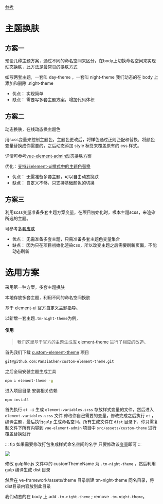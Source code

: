 [参考](https://www.cnblogs.com/leiting/p/11203383.html)


# 主题换肤



## 方案一

预设几种主题方案，通过不同的命名空间来区分，在body上切换命名空间来实现动态换肤，此方法是最常见的换肤方式

如写两套主题，一套叫 day-theme ，一套叫 night-theme 我们动态的在 body 上 添加和删除 .night-theme

- 优点：
实现简单
- 缺点：
需要写多套主题方案，增加代码体积


## 方案二

动态换肤，在线动态换主题色

用scss变量来控制主题色，主题色更改后，将样色通过正则匹配和替换，将颜色变量替换成你需要的，之后动态添加 style 标签来覆盖原有的 css 样式。

详情可参考[vue-element-admin动态换肤方案](https://panjiachen.gitee.io/vue-element-admin-site/zh/guide/advanced/theme.html#%E5%8A%A8%E6%80%81%E6%8D%A2%E8%82%A4)

优化：[支持非element-ui样式中的主题色替换](https://github.com/PanJiaChen/vue-element-admin/pull/2403)

- 优点：
无需准备多套主题，可以自由动态换肤
- 缺点：
自定义不够，只支持基础颜色的切换


## 方案三

利用scss变量准备多套主题方案变量，在项目初始化时，根本主题scss，来渲染所选的主题。

可参考[多套皮肤](https://www.jianshu.com/p/48f1c97babfe)

- 优点：
无需准备多套主题，只需准备多套主题色变量集合
- 缺点：
因为只在项目初始化渲染css，所以改变主题之后需要刷新页面，不能动态刷新


# 选用方案

采用第一种方案，多套主题换肤

本地存放多套主题，利用不同的命名空间换肤

基于 element-ui [官方自定义主题指导](http://element-cn.eleme.io/#/zh-CN/component/custom-theme)。

以新增一套主题`.tm-night-theme`为例，

#### 使用
> 我们这里基于官方的主题生成库 [element-theme](https://github.com/ElementUI/element-theme) 进行了相应的改造。

首先我们下载 [custom-element-theme](https://github.com/PanJiaChen/custom-element-theme) 项目

```bash
git@github.com:PanJiaChen/custom-element-theme.git
```

之后全局安装主题生成工具
```bash
npm i element-theme -g
```
进入项目目录 安装相关依赖

```bash
npm install
```

首先执行 `et -i` 生成 `element-variables.scss` 存放样式变量的文件，然后进入 `element-variables.scss` 文件 修改你自己需要的变量，修改完成之后执行 `et` ， 编译主题，最后执行`gulp` 生成命名空间。所有生成文件在 `dist` 目录下，你只需复制文件下所有内容到 `vue-element-admin` 项目中 `src/assets/custom-theme` 进行覆盖替换就行

::: tip
如果需要修改打包生成样式命名空间的名字 只要修改该[变量](https://github.com/PanJiaChen/custom-element-theme/blob/master/gulpfile.js#L6)即可
:::

![](https://wpimg.wallstcn.com/0726b472-90f4-4fe9-a665-26fb8f9795c3.gif)

修改 gulpfile.js 文件中的 customThemeName 为 `.tm-night-theme` ，然后利用 gulp 编译生成 dist 目录

然后在 ve-framework/assets/theme 目录新建 tm-night-theme 同名目录，将dist目录内容放到此目录

我们动态的在 body 上 add `.tm-night-theme` ; remove `.tm-night-theme`。

